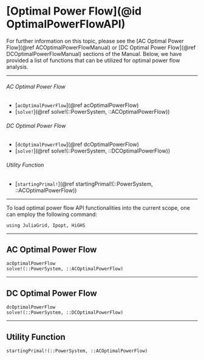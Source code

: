 # [Optimal Power Flow](@id OptimalPowerFlowAPI)

For further information on this topic, please see the [AC Optimal Power Flow](@ref ACOptimalPowerFlowManual) or [DC Optimal Power Flow](@ref DCOptimalPowerFlowManual) sections of the Manual. Below, we have provided a list of functions that can be utilized for optimal power flow analysis.

---

###### AC Optimal Power Flow
* [`acOptimalPowerFlow`](@ref acOptimalPowerFlow)
* [`solve!`](@ref solve!(::PowerSystem, ::ACOptimalPowerFlow))

###### DC Optimal Power Flow
* [`dcOptimalPowerFlow`](@ref dcOptimalPowerFlow)
* [`solve!`](@ref solve!(::PowerSystem, ::DCOptimalPowerFlow))

###### Utility Function
* [`startingPrimal!`](@ref startingPrimal!(::PowerSystem, ::ACOptimalPowerFlow)) 

---

To load optimal power flow API functionalities into the current scope, one can employ the following command:
```@example LoadApi
using JuliaGrid, Ipopt, HiGHS
```

---

## AC Optimal Power Flow
```@docs
acOptimalPowerFlow
solve!(::PowerSystem, ::ACOptimalPowerFlow)
```

---

## DC Optimal Power Flow
```@docs
dcOptimalPowerFlow
solve!(::PowerSystem, ::DCOptimalPowerFlow)
```

---

## Utility Function
```@docs
startingPrimal!(::PowerSystem, ::ACOptimalPowerFlow)
```

